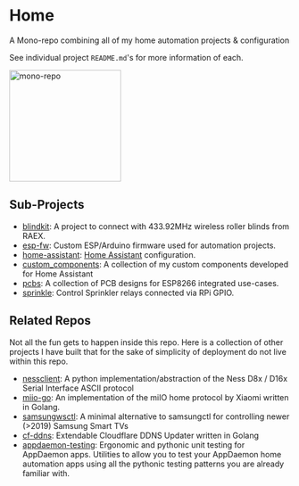 # Home

A Mono-repo combining all of my home automation projects & configuration

See individual project `README.md`'s for more information of each.

<img alt="mono-repo" src="http://i.imgur.com/PBiiZN8.png" height="200px" />

## Sub-Projects
- [blindkit](blindkit/): A project to connect with 433.92MHz wireless roller blinds from RAEX.
- [esp-fw](esp-fw/): Custom ESP/Arduino firmware used for automation projects.
- [home-assistant](home-assistant/): [Home Assistant](https://home-assistant.io) configuration.
- [custom_components](home-assistant/martin-pl/custom_components): A collection of my custom components developed for Home Assistant
- [pcbs](pcbs/): A collection of PCB designs for ESP8266 integrated use-cases.
- [sprinkle](sprinkle/): Control Sprinkler relays connected via RPi GPIO.

## Related Repos

Not all the fun gets to happen inside this repo. Here is a collection of other projects I have built that for the sake of simplicity of deployment do not live within this repo.

- [nessclient](https://github.com/nickw444/nessclient): A python implementation/abstraction of the Ness D8x / D16x Serial Interface ASCII protocol
- [miio-go](https://github.com/nickw444/miio-go): An implementation of the miIO home protocol by Xiaomi written in Golang.
- [samsungwsctl](https://github.com/nickw444/samsungwsctl):  A minimal alternative to samsungctl for controlling newer (>2019) Samsung Smart TVs
- [cf-ddns](https://github.com/nickw444/cf-ddns): Extendable Cloudflare DDNS Updater written in Golang
- [appdaemon-testing](https://github.com/nickw444/appdaemon-testing/): Ergonomic and pythonic unit testing for AppDaemon apps. Utilities to allow you to test your AppDaemon home automation apps using all the pythonic testing patterns you are already familiar with.
